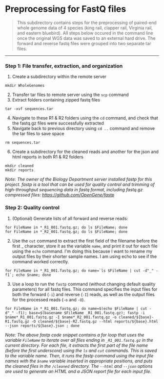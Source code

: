 # Preprocessing for FastQ files
> This subdirectory contains steps for the preprocessing of paired-end whole genome data of 4 species (king rail, clapper rail, Virginia rail, and eastern bluebird). All steps below occured in the command line once the original WGS data was saved to an external hard drive. The forward and reverse fastq files were grouped into two separate tar files.
---
### Step 1: File transfer, extraction, and organization
1. Create a subdirectory within the remote server
```
mkdir WholeGenomes
```
2. Transfer tar files to remote server using the `scp` command
3. Extract folders containing zipped fastq files 
```
tar -xvf sequences.tar
```
4. Navigate to these R1 & R2 folders using the `cd` command, and check that the fastq.gz files were successfully extracted
5. Navigate back to previous directory using `cd ..` command and remove the tar files to save space
```
rm sequences.tar
```
6. Create a subdirectory for the cleaned reads and another for the json and html reports in both R1 & R2 folders
```
mkdir cleaned
mkdir reports
```
*Note: The owner of the Biology Department server installed fastp for this project. fastp is a tool that can be used for quality control and trimming of high-throughput sequencing data in fastq format, including fastq.gz compressed files: https://github.com/OpenGene/fastp*

### Step 2: Quality control
1. (Optional) Generate lists of all forward and reverse reads: 
```
for FileName in *_R1_001.fastq.gz; do ls $FileName; done 
for FileName in *_R2_001.fastq.gz; do ls $FileName; done 
```
2. Use the `cut` command to extract the first field of the filename before the first _ character, store it as the variable `name`, and print it out for each file using the `echo` command. I'm doing this because I want to rename my output files by their shorter sample names. I am using echo to see if the command worked correctly.
```
for FileName in *_R1_001.fastq.gz; do name=`ls $FileName | cut -d"_" -f1`; echo $name; done 
```
3. Use a loop to run the `fastp` command (without changing default quality parameters) for all fastq files. This command specifies the input files for both the forward (`-i`) and reverse (`-I`) reads, as well as the output files for the processed reads (`-o` and `-O`).  
```
for FileName in *_R1_001.fastq.gz; do name=$(echo $FileName | cut -d"_" -f1); base=$(basename $FileName _R1_001.fastq.gz); fastp -i $name*_R1_001.fastq.gz -I $name*_R2_001.fastq.gz -o cleaned/${base}-R1.fastq.gz -O cleaned/${base}-R2.fastq.gz --html reports/${base}.html --json reports/${base}.json ; done

```
*Note: The above fastp code snippet contains a for loop that uses the variable `FileName` to iterate over all files ending in `_R1_001.fastq.gz` in the current directory. For each file, it extracts the first part of the file name (before the first underscore) using the `ls` and `cut` commands. This is saved to the variable name. Then, it runs the fastp command using the input file names with the `$name` variable inserted in appropriate positions, and puts the cleaned files in the `/cleaned` directory. The `--html` and `--json` options are used to generate an HTML and a JSON report file for each input file.* 


